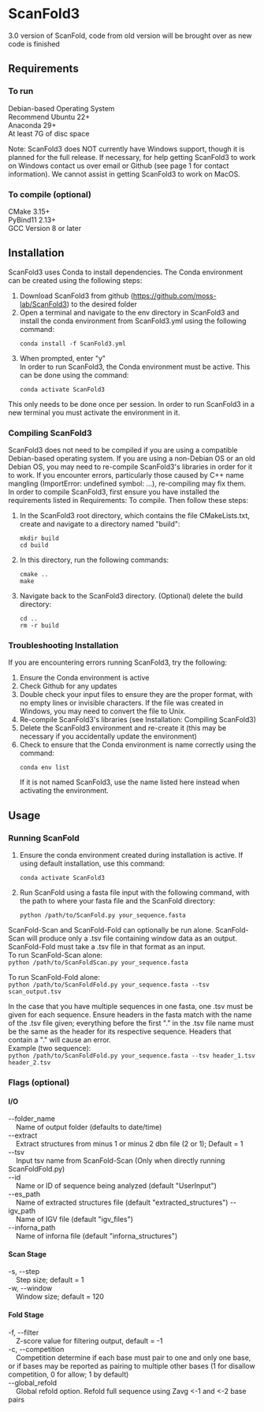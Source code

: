 # ScanFold3   
3.0 version of ScanFold, code from old version will be brought over as new code is finished  

## Requirements    
### To run   
Debian-based Operating System   
	Recommend Ubuntu 22+   
Anaconda 29+   
At least 7G of disc space   

Note: ScanFold3 does NOT currently have Windows support, though it is planned for the full release. If necessary, for help getting ScanFold3 to work on Windows contact us over email or Github (see page 1 for contact information). We cannot assist in getting ScanFold3 to work on MacOS.    
### To compile (optional)   
CMake 3.15+  
PyBind11 2.13+   
GCC Version 8 or later   

## Installation   
ScanFold3 uses Conda to install dependencies. The Conda environment can be created using the following steps:   
1. Download ScanFold3 from github (https://github.com/moss-lab/ScanFold3) to the desired folder   
2. Open a terminal and navigate to the env directory in ScanFold3 and install the conda environment from ScanFold3.yml using the following command:   
	```
	conda install -f ScanFold3.yml
	```   
3. When prompted, enter "y"   
	In order to run ScanFold3, the Conda environment must be active. This can be done using the command:   
	```
	conda activate ScanFold3
	```   
This only needs to be done once per session. In order to run ScanFold3 in a new terminal you must activate the environment in it.   
### Compiling ScanFold3      
ScanFold3 does not need to be compiled if you are using a compatible Debian-based operating system. If you are using a non-Debian OS or an old Debian OS, you may need to re-compile ScanFold3's libraries in order for it to work. If you encounter errors, particularly those caused by C++ name mangling (ImportError: undefined symbol: ...), re-compiling may fix them.     
In order to compile ScanFold3, first ensure you have installed the requirements listed in Requirements: To compile. Then follow these steps:   
1. In the ScanFold3 root directory, which contains the file CMakeLists.txt, create and navigate to a directory named "build":   
	```
	mkdir build    
	cd build    
	```   
2. In this directory, run the following commands:   
	```
	cmake ..   
	make
	```   
3. Navigate back to the ScanFold3 directory. (Optional) delete the build directory:   
	```
	cd ..   
	rm -r build    
	```
 
### Troubleshooting Installation   
If you are encountering errors running ScanFold3, try the following:   
1. Ensure the Conda environment is active   
2. Check Github for any updates   
3. Double check your input files to ensure they are the proper format, with no empty lines or invisible characters. If the file was created in Windows, you may need to convert the file to Unix.    
4. Re-compile ScanFold3's libraries (see Installation: Compiling ScanFold3)   
5. Delete the ScanFold3 environment and re-create it (this may be necessary if you accidentally update the environment)   
6. Check to ensure that the Conda environment is name correctly using the command:   
	```
	conda env list
	```   
    If it is not named ScanFold3, use the name listed here instead when activating the environment.   
   
## Usage   
### Running ScanFold   
1. Ensure the conda environment created during installation is active. If using default installation, use this command:   
	```
	conda activate ScanFold3
	```   
2. Run ScanFold using a fasta file input with the following command, with the path to where your fasta file and the ScanFold directory:   
	```
	python /path/to/ScanFold.py your_sequence.fasta
	```   
	   
ScanFold-Scan and ScanFold-Fold can optionally be run alone. ScanFold-Scan will produce only a .tsv file containing window data as an output. ScanFold-Fold must take a .tsv file in that format as an input.    
To run ScanFold-Scan alone:   
	```
	python /path/to/ScanFoldScan.py your_sequence.fasta
	```   
 
To run ScanFold-Fold alone:   
	```
	python /path/to/ScanFoldFold.py your_sequence.fasta --tsv scan_output.tsv
	```   
 
In the case that you have multiple sequences in one fasta, one .tsv must be given for each sequence. Ensure headers in the fasta match with the name of the .tsv file given; everything before the first "." in the .tsv file name must be the same as the header for its respective sequence. Headers that contain a "." will cause an error.    
	Example (two sequence):   
	```
	python /path/to/ScanFoldFold.py your_sequence.fasta --tsv header_1.tsv header_2.tsv
	```   
   
### Flags (optional)    
#### I/O    

--folder_name  
&nbsp;&nbsp;&nbsp;&nbsp;Name of output folder (defaults to date/time)    
--extract    
&nbsp;&nbsp;&nbsp;&nbsp;Extract structures from minus 1 or minus 2 dbn file (2 or 1); Default = 1    
--tsv    
&nbsp;&nbsp;&nbsp;&nbsp;Input tsv name from ScanFold-Scan (Only when directly running ScanFoldFold.py)	    
--id    
&nbsp;&nbsp;&nbsp;&nbsp;Name or ID of sequence being analyzed (default "UserInput")    
--es_path    
&nbsp;&nbsp;&nbsp;&nbsp;Name of extracted structures file (default "extracted_structures") 
--igv_path    
&nbsp;&nbsp;&nbsp;&nbsp;Name of IGV file (default "igv_files")    
--inforna_path    
&nbsp;&nbsp;&nbsp;&nbsp;Name of inforna file (default "inforna_structures")    
#### Scan Stage    
-s, --step    
&nbsp;&nbsp;&nbsp;&nbsp;Step size; default = 1    
-w, --window    
&nbsp;&nbsp;&nbsp;&nbsp;Window size; default = 120    
#### Fold Stage    
-f, --filter    
&nbsp;&nbsp;&nbsp;&nbsp;Z-score value for filtering output, default = -1    
-c, --competition    
&nbsp;&nbsp;&nbsp;&nbsp;Competition determine if each base must pair to one and only one base, or if bases may be reported as pairing to multiple other bases (1 for disallow competition, 0 for allow; 1 by default)    
--global_refold    
&nbsp;&nbsp;&nbsp;&nbsp;Global refold option. Refold full sequence using Zavg <-1 and <-2 base pairs    


